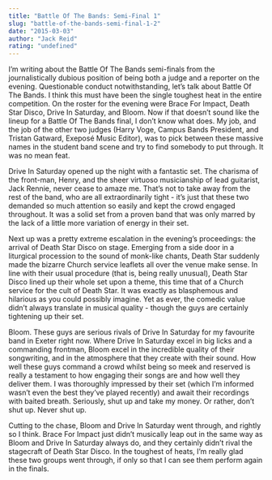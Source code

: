 ```yaml
---
title: "Battle Of The Bands: Semi-Final 1"
slug: "battle-of-the-bands-semi-final-1-2"
date: "2015-03-03"
author: "Jack Reid"
rating: "undefined"
---
```


I’m writing about the Battle Of The Bands semi-finals from the journalistically dubious position of being both a judge and a reporter on the evening. Questionable conduct notwithstanding, let’s talk about Battle Of The Bands. I think this must have been the single toughest heat in the entire competition. On the roster for the evening were Brace For Impact, Death Star Disco, Drive In Saturday, and Bloom. Now if that doesn’t sound like the lineup for a Battle Of The Bands final, I don’t know what does. My job, and the job of the other two judges (Harry Voge, Campus Bands President, and Tristan Gatward, Exeposé Music Editor), was to pick between these massive names in the student band scene and try to find somebody to put through. It was no mean feat.

Drive In Saturday opened up the night with a fantastic set. The charisma of the front-man, Henry, and the sheer virtuoso musicianship of lead guitarist, Jack Rennie, never cease to amaze me. That’s not to take away from the rest of the band, who are all extraordinarily tight - it’s just that these two demanded so much attention so easily and kept the crowd engaged throughout. It was a solid set from a proven band that was only marred by the lack of a little more variation of energy in their set.

Next up was a pretty extreme escalation in the evening’s proceedings: the arrival of Death Star Disco on stage. Emerging from a side door in a liturgical procession to the sound of monk-like chants, Death Star suddenly made the bizarre Church service leaflets all over the venue make sense. In line with their usual procedure (that is, being really unusual), Death Star Disco lined up their whole set upon a theme, this time that of a Church service for the cult of Death Star. It was exactly as blasphemous and hilarious as you could possibly imagine. Yet as ever, the comedic value didn’t always translate in musical quality - though the guys are certainly tightening up their set.

Bloom. These guys are serious rivals of Drive In Saturday for my favourite band in Exeter right now. Where Drive In Saturday excel in big licks and a commanding frontman, Bloom excel in the incredible quality of their songwriting, and in the atmosphere that they create with their sound. How well these guys command a crowd whilst being so meek and reserved is really a testament to how engaging their songs are and how well they deliver them. I was thoroughly impressed by their set (which I’m informed wasn’t even the best they’ve played recently) and await their recordings with baited breath. Seriously, shut up and take my money. Or rather, don’t shut up. Never shut up.

Cutting to the chase, Bloom and Drive In Saturday went through, and rightly so I think. Brace For Impact just didn’t musically leap out in the same way as Bloom and Drive In Saturday always do, and they certainly didn’t rival the stagecraft of Death Star Disco. In the toughest of heats, I’m really glad these two groups went through, if only so that I can see them perform again in the finals.
